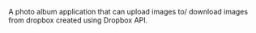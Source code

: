 A photo album application that can upload images to/ download images from dropbox created using Dropbox API.
